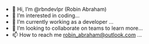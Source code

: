 - 👋 Hi, I’m  @rbndevlpr (Robin Abraham)
- 👀 I’m interested in coding...
- 🌱 I’m currently working as a developer ...
- 💞️ I’m looking to collaborate on teams to learn more...
- 📫 How to reach me robin_abraham@outlook.com ...

<!---
rbndevlpr/rbndevlpr is a ✨ special ✨ repository because its `README.md` (this file) appears on your GitHub profile.
You can click the Preview link to take a look at your changes.
--->
